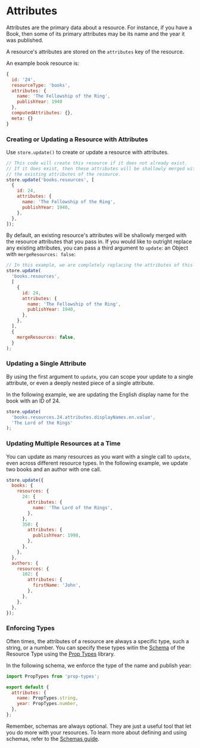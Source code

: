 # Attributes

Attributes are the primary data about a resource. For instance, if you have a Book, then some of its
primary attributes may be its name and the year it was published.

A resource's attributes are stored on the `attributes` key of the resource.

An example book resource is:

```js
{
  id: '24',
  resourceType: 'books',
  attributes: {
    name: 'The Fellowship of the Ring',
    publishYear: 1940
  },
  computedAttributes: {},
  meta: {}
}
```

### Creating or Updating a Resource with Attributes

Use `store.update()` to create or update a resource with attributes.

```js
// This code will create this resource if it does not already exist.
// If it does exist, then these attributes will be shallowly merged with
// the existing attributes of the resource.
store.update('books.resources', [
  {
    id: 24,
    attributes: {
      name: 'The Fellowship of the Ring',
      publishYear: 1940,
    },
  },
]);
```

By default, an existing resource's attributes will be shallowly merged with the
resource attributes that you pass in. If you would like to outright replace any
existing attributes, you can pass a third argument to `update`: an Object with
`mergeResources: false`:

```js
// In this example, we are completely replacing the attributes of this book
store.update(
  'books.resources',
  [
    {
      id: 24,
      attributes: {
        name: 'The Fellowship of the Ring',
        publishYear: 1940,
      },
    },
  ],
  {
    mergeResources: false,
  }
);
```

### Updating a Single Attribute

By using the first argument to `update`, you can scope your update to
a single attribute, or even a deeply nested piece of a single attribute.

In the following example, we are updating the English display name for the
book with an ID of 24.

```js
store.update(
  'books.resources.24.attributes.displayNames.en.value',
  'The Lord of the Rings'
);
```

### Updating Multiple Resources at a Time

You can update as many resources as you want with a single call to `update`, even across
different resource types. In the following example, we update two books and an author
with one call.

```js
store.update({
  books: {
    resources: {
      24: {
        attributes: {
          name: 'The Lord of the Rings',
        },
      },
      350: {
        attributes: {
          publishYear: 1998,
        },
      },
    },
  },
  authors: {
    resources: {
      102: {
        attributes: {
          firstName: 'John',
        },
      },
    },
  },
});
```

### Enforcing Types

Often times, the attributes of a resource are always a specific type, such a string, or a number. You can
specify these types witin the [Schema](./schemas.md) of the Resource Type using the
[Prop Types](https://github.com/facebook/prop-types) library.

In the following schema, we enforce the type of the name and publish year:

```js
import PropTypes from 'prop-types';

export default {
  attributes: {
    name: PropTypes.string,
    year: PropTypes.number,
  },
};
```

Remember, schemas are always optional. They are just a useful tool that let you do more with your resources. To learn
more about defining and using schemas, refer to the [Schemas guide](./schemas.md).
